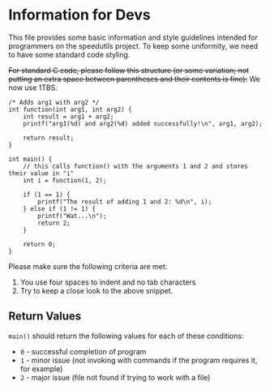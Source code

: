 Information for Devs
===========

This file provides some basic information and style guidelines intended for programmers on the speedutils project.
To keep some uniformity, we need to have some standard code styling.

~~For standard C code, please follow this structure (or some variation; not putting an extra space between parentheses and their contents is fine):~~
We now use 1TBS.

    /* Adds arg1 with arg2 */
    int function(int arg1, int arg2) {
        int result = arg1 + arg2;
        printf("arg1(%d) and arg2(%d) added successfully!\n", arg1, arg2);

        return result;
    }

    int main() {
        // this calls function() with the arguments 1 and 2 and stores their value in "i"
        int i = function(1, 2);

        if (1 == 1) {
            printf("The result of adding 1 and 2: %d\n", i);
        } else if (1 != 1) {
            printf("Wat...\n");
            return 2;
        }

        return 0;
    }

Please make sure the following criteria are met:

1. You use four spaces to indent and no tab characters
2. Try to keep a close look to the above snippet.




Return Values
---------

`main()` should return the following values for each of these conditions:

* `0` - successful completion of program
* `1` - minor issue (not invoking with commands if the program requires it, for example)
* `2` - major issue (file not found if trying to work with a file)
